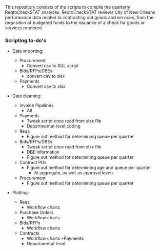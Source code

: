 This repository consists of the scripts to compile the quarterly ReqtoCheckSTAT analyses. ReqtoCheckSTAT reviews City of New Orleans performance data related to contracting out goods and services, from the requisition of budgeted funds to the issuance of a check for goods or services rendered. 


### Scripting to-do's
* Data importing:
	* Procurement
		* Convert csv to SQL script
	* Bids/RFPs/DBEs
		* convert csv to xlsx
	* Payments
		* Convert csv to xlsx

* Data cleaning:
	* Invoice Pipelines
		* All
	* Payments
		* Tweak script once read from xlsx file
		* Departmental-level coding
	* Reqs
		* Figure out method for determining queue per quarter
	* Bids/RFPs/DBEs
		* Tweak script once read from xlsx file
		* DBE information
		* Figure out method for determining queue per quarter
	* Contract POs
		* Figure out method for determining age and queue per quarter
			* At aggregate, as well as approval levels
	* Procurement
		* Figure out method for determining queue per quarter

* Plotting:
	* Reqs
		* Workflow charts
	* Purchase Orders
		* Workflow charts
	* Bids/RFPs
		* Workflow charts
	* Contracts
		* Workflow charts
	*Payments
		* Departmental-level 

